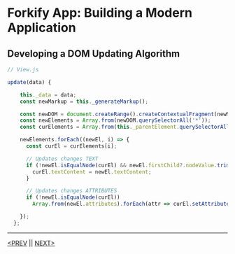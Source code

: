 # Forkify App: Building a Modern Application

## Developing a DOM Updating Algorithm

```jsx
// View.js

update(data) {

    this._data = data;
    const newMarkup = this._generateMarkup();

    const newDOM = document.createRange().createContextualFragment(newMarkup);
    const newElements = Array.from(newDOM.querySelectorAll('*'));
    const curElements = Array.from(this._parentElement.querySelectorAll('*'));

    newElements.forEach((newEl, i) => {
      const curEl = curElements[i];

      // Updates changes TEXT
      if (!newEl.isEqualNode(curEl) && newEl.firstChild?.nodeValue.trim() !== '') {
        curEl.textContent = newEl.textContent;
      }

      // Updates changes ATTRIBUTES
      if (!newEl.isEqualNode(curEl))
        Array.from(newEl.attributes).forEach(attr => curEl.setAttribute(attr.name, attr.value));

    });
  };
```

---

[<PREV](./cjs221223.md) || [NEXT>](./cjs221224.md)
